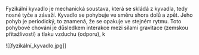 Fyzikální kyvadlo je mechanická soustava, která se skládá z kyvadla, tedy nosné tyče a závaží. Kyvadlo se pohybuje ve směru shora dolů a zpět. Jeho pohyb je periodický, to znamená, že se opakuje ve stejném rytmu. Toto pohybové chování je důsledkem interakce mezi silami gravitace (zemskou přitažlivostí) a tlaku vzduchu (odporu), k


![[fyzikální_kyvadlo.jpg]]